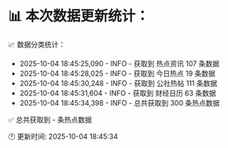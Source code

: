 📊 本次数据更新统计：
==========================

📈 数据分类统计：
- 2025-10-04 18:45:25,090 - INFO - 获取到 热点资讯 107 条数据
- 2025-10-04 18:45:28,025 - INFO - 获取到 今日热点 19 条数据
- 2025-10-04 18:45:30,248 - INFO - 获取到 公社热帖 111 条数据
- 2025-10-04 18:45:31,604 - INFO - 获取到 财经日历 63 条数据
- 2025-10-04 18:45:34,398 - INFO - 总共获取到 300 条热点数据

✅ 总共获取到 - 条热点数据

🕐 更新时间: 2025-10-04 18:45:34
